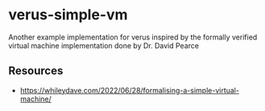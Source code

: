 # verus-simple-vm

Another example implementation for verus inspired by the formally verified virtual machine implementation done by Dr. David Pearce


## Resources
  * https://whileydave.com/2022/06/28/formalising-a-simple-virtual-machine/
